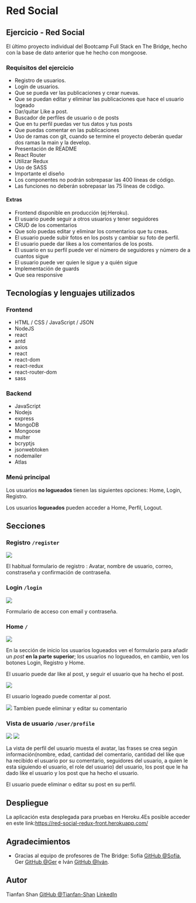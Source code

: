 # Red Social

## Ejercicio - Red Social

El último proyecto individual del Bootcamp Full Stack en The Bridge, hecho con la base de dato anterior que he hecho con mongoose.

### Requisitos del ejercicio

- Registro de usuarios.
- Login de usuarios.
- Que se pueda ver las publicaciones y crear nuevas.
- Que se puedan editar y eliminar las publicaciones que hace el usuario logeado
- Dar/quitar Like a post.
- Buscador de perfiles de usuario o de posts
- Que en tu perfil puedas ver tus datos y tus posts
- Que puedas comentar en las publicaciones
- Uso de ramas con git, cuando se termine el proyecto deberán quedar dos ramas la main y la develop.
- Presentación de README
- React Router
- Utilizar Redux
- Uso de SASS
- Importante el diseño
- Los componentes no podrán sobrepasar las 400 líneas de código.
- Las funciones no deberán sobrepasar las 75 líneas de código.

#### Extras

- Frontend disponible en producción (ej:Heroku).
- El usuario puede seguir a otros usuarios y tener seguidores
- CRUD de los comentarios
- Que solo puedas editar y eliminar los comentarios que tu creas.
- El usuario puede subir fotos en los posts y cambiar su foto de perfil.
- El usuario puede dar likes a los comentarios de los posts.
- El usuario en su perfil puede ver el número de seguidores y número de a cuantos sigue
- El usuario puede ver quien le sigue y a quién sigue
- Implementación de guards
- Que sea responsive

## Tecnologías y lenguajes utilizados

### Frontend

- HTML / CSS / JavaScript / JSON
- NodeJS
- react
- antd
- axios
- react
- react-dom
- react-redux
- react-router-dom
- sass

### Backend

- JavaScript
- Nodejs
- express
- MongoDB
- Mongoose
- multer
- bcryptjs
- jsonwebtoken
- nodemailer
- Atlas

### Menú principal

Los usuarios **no logueados** tienen las siguientes opciones: Home, Login, Registro.

Los usuarios **logueados** pueden acceder a Home, Perfil, Logout.

## Secciones

### Registro `/register`

![](./doc/%E5%B1%8F%E5%B9%95%E6%88%AA%E5%9B%BE%202022-07-13%20163257.png)

El habitual formulario de registro : Avatar, nombre de usuario, correo, constraseña y confirmación de contraseña.

### Login `/login`

![](./doc/%E5%B1%8F%E5%B9%95%E6%88%AA%E5%9B%BE%202022-07-13%20163142.png)

Formulario de acceso con email y contraseña.

### Home `/`

![](./doc/%E5%B1%8F%E5%B9%95%E6%88%AA%E5%9B%BE%202022-07-13%20174416.png)

En la sección de inicio los usuarios logueados ven el formulario para añadir un _post_ **en la parte superior**; los usuarios no logueados, en cambio, ven los botones Login, Registro y Home.

El usuario puede dar like al post, y seguir el usuario que ha hecho el post.

![](./doc/%E5%B1%8F%E5%B9%95%E6%88%AA%E5%9B%BE%202022-07-13%20180703.png)

El usuario logeado puede comentar al post.

![](./doc/%E5%B1%8F%E5%B9%95%E6%88%AA%E5%9B%BE%202022-07-13%20174056.png)
Tambien puede eliminar y editar su comentario

### Vista de usuario `/user/profile`

![](./doc/%E5%B1%8F%E5%B9%95%E6%88%AA%E5%9B%BE%202022-07-13%20175416.png)
![](./doc/%E5%B1%8F%E5%B9%95%E6%88%AA%E5%9B%BE%202022-07-13%20174222.png)

La vista de perfil del usuario muesta el avatar, las frases se crea según información(nombre, edad, cantidad del comentario, cantidad del like que ha recibido el usuario por su comentario, seguidores del usuario, a quien le esta siguiendo el usuario, el role del usuario) del usuario, los post que le ha dado like el usuario y los post que ha hecho el usuario.

El usuario puede eliminar o editar su post en su perfil.

## Despliegue

La aplicación esta desplegada para pruebas en Heroku.4Es posible acceder en este link:https://red-social-redux-front.herokuapp.com/


## Agradecimientos
* Gracias al equipo de profesores de The Bridge: Sofía [GitHub @Sofía](https://github.com/SofiaPinilla), Ger [GitHub @Ger](https://github.com/GeerDev) e Iván [GitHub @Iván](https://github.com/ivanpuebla10).

## Autor
Tianfan Shan [GitHub @Tianfan-Shan](https://github.com/tianfanshan) [LinkedIn](https://www.linkedin.com/in/tianfan-shan-084218241/)